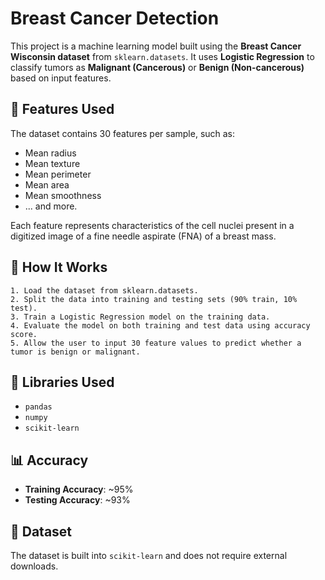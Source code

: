 # Breast Cancer Detection

 This project is a machine learning model built using the **Breast Cancer Wisconsin dataset** from `sklearn.datasets`. It uses **Logistic Regression** to classify tumors as **Malignant (Cancerous)** or **Benign (Non-cancerous)** based on input features.

## 📌 Features Used

The dataset contains 30 features per sample, such as:

- Mean radius
- Mean texture
- Mean perimeter
- Mean area
- Mean smoothness
- ... and more.

Each feature represents characteristics of the cell nuclei present in a digitized image of a fine needle aspirate (FNA) of a breast mass.

## 🚀 How It Works

    1. Load the dataset from sklearn.datasets.
    2. Split the data into training and testing sets (90% train, 10% test).
    3. Train a Logistic Regression model on the training data.
    4. Evaluate the model on both training and test data using accuracy score.
    5. Allow the user to input 30 feature values to predict whether a tumor is benign or malignant.

## 🧠 Libraries Used

- `pandas`
- `numpy`
- `scikit-learn`

## 📊 Accuracy

- **Training Accuracy**: ~95%
- **Testing Accuracy**: ~93%

## 📁 Dataset

The dataset is built into `scikit-learn` and does not require external downloads.
